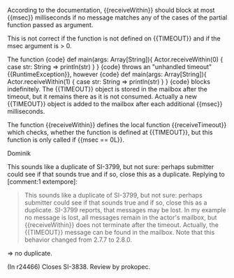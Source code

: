 According to the documentation, {{receiveWithin}} should block at most {{msec}} milliseconds
if no message matches any of the cases of the partial function passed as argument.

This is not correct if the function is not defined on {{TIMEOUT}} and if the msec argument
is > 0.

The function
{code}
def main(args: Array[String]){
	Actor.receiveWithin(0) {
		case str: String => println(str)
	}
}
{code}
throws an "unhandled timeout" {{RuntimeException}}, however 
{code}
def main(args: Array[String]){
	Actor.receiveWithin(1) {
		case str: String => println(str)
	}
}
{code}
blocks indefinitely. The {{TIMEOUT}} object is stored in the mailbox after the timeout, but it remains there as it is not consumed.
Actually a new {{TIMEOUT}} object is added to the mailbox after each additional {{msec}} milliseconds.

The function {{receiveWithin}} defines the local function {{receiveTimeout}} which checks, whether the function is defined at {{TIMEOUT}}, but this function is only called if {{msec == 0L}}.

Dominik

This sounds like a duplicate of SI-3799, but not sure: perhaps submitter could see if that sounds true and if so, close this as a duplicate.
Replying to [comment:1 extempore]:
> This sounds like a duplicate of SI-3799, but not sure: 
> perhaps submitter could see if that sounds true and if so, 
> close this as a duplicate.
SI-3799 reports, that messages may be lost. In my example no message is lost, all messages remain in the actor's mailbox, but {{receiveWithin}} does not terminate after the timeout. Actually, the {{TIMEOUT}} message can be found in the mailbox. Note that this behavior changed from 2.7.7 to 2.8.0.

=> no duplicate.

(In r24466) Closes SI-3838. Review by prokopec.
